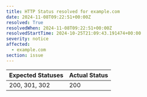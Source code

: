 ```yaml
---
title: HTTP Status resolved for example.com
date: 2024-11-08T09:22:51+00:00Z
resolved: True
resolvedWhen: 2024-11-08T09:22:51+00:00Z
resolvedStartTime: 2024-10-25T21:09:43.191474+00:00
severity: notice
affected:
  - example.com
section: issue
---
```


| Expected Statuses | Actual Status  |
|-------------------|----------------|
| 200, 301, 302 | 200 |
